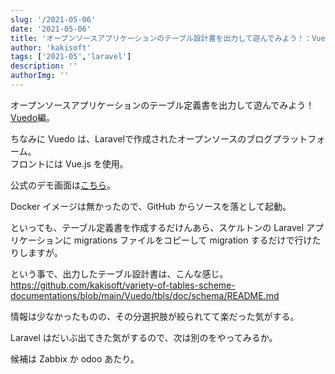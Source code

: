 ```yaml
---
slug: '/2021-05-06'
date: '2021-05-06'
title: 'オープンソースアプリケーションのテーブル設計書を出力して遊んでみよう！：Vuedo編'
author: 'kakisoft'
tags: ['2021-05','laravel']
description: ''
authorImg: ''
---
```


オープンソースアプリケーションのテーブル定義書を出力して遊んでみよう！　[Vuedo](https://github.com/Vuedo/vuedo)編。  

ちなみに Vuedo は、Laravelで作成されたオープンソースのブログプラットフォーム。  
フロントには Vue.js を使用。  

公式のデモ画面は[こちら](https://vuejsfeed.com/)。  

Docker イメージは無かったので、GitHub からソースを落として起動。  

といっても、テーブル定義書を作成するだけんあら、スケルトンの Laravel アプリケーションに migrations ファイルをコピーして migration するだけで行けたりしますが。  

という事で、出力したテーブル設計書は、こんな感じ。  
<https://github.com/kakisoft/variety-of-tables-scheme-documentations/blob/main/Vuedo/tbls/doc/schema/README.md>  

情報は少なかったものの、その分選択肢が絞られてて楽だった気がする。  

Laravel はだいぶ出てきた気がするので、次は別のをやってみるか。  

候補は Zabbix か odoo あたり。  

